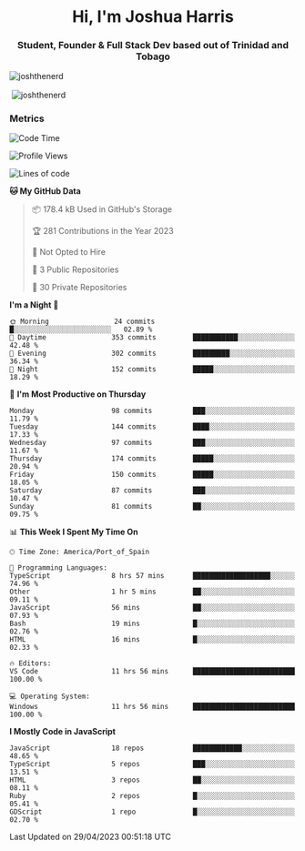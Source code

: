 <h1 align="center">Hi, I'm Joshua Harris</h1>
<h3 align="center">Student, Founder & Full Stack Dev based out of Trinidad and Tobago</h3>

<p align="left"> <img src="https://komarev.com/ghpvc/?username=JoshTheDeveloperr" alt="joshthenerd" /> </p>

<p>&nbsp;<img align="center" src="https://github-readme-stats.vercel.app/api?username=JoshTheDeveloperr&show_icons=true&count_private=true" alt="joshthenerd" /></p>

### Metrics

<!--START_SECTION:waka-->
![Code Time](http://img.shields.io/badge/Code%20Time-309%20hrs%2027%20mins-blue)

![Profile Views](http://img.shields.io/badge/Profile%20Views-0-blue)

![Lines of code](https://img.shields.io/badge/From%20Hello%20World%20I%27ve%20Written-3.1%20million%20lines%20of%20code-blue)

**🐱 My GitHub Data** 

> 📦 178.4 kB Used in GitHub's Storage 
 > 
> 🏆 281 Contributions in the Year 2023
 > 
> 🚫 Not Opted to Hire
 > 
> 📜 3 Public Repositories 
 > 
> 🔑 30 Private Repositories 
 > 
**I'm a Night 🦉** 

```text
🌞 Morning                24 commits          █░░░░░░░░░░░░░░░░░░░░░░░░   02.89 % 
🌆 Daytime                353 commits         ███████████░░░░░░░░░░░░░░   42.48 % 
🌃 Evening                302 commits         █████████░░░░░░░░░░░░░░░░   36.34 % 
🌙 Night                  152 commits         █████░░░░░░░░░░░░░░░░░░░░   18.29 % 
```
📅 **I'm Most Productive on Thursday** 

```text
Monday                   98 commits          ███░░░░░░░░░░░░░░░░░░░░░░   11.79 % 
Tuesday                  144 commits         ████░░░░░░░░░░░░░░░░░░░░░   17.33 % 
Wednesday                97 commits          ███░░░░░░░░░░░░░░░░░░░░░░   11.67 % 
Thursday                 174 commits         █████░░░░░░░░░░░░░░░░░░░░   20.94 % 
Friday                   150 commits         █████░░░░░░░░░░░░░░░░░░░░   18.05 % 
Saturday                 87 commits          ███░░░░░░░░░░░░░░░░░░░░░░   10.47 % 
Sunday                   81 commits          ██░░░░░░░░░░░░░░░░░░░░░░░   09.75 % 
```


📊 **This Week I Spent My Time On** 

```text
🕑︎ Time Zone: America/Port_of_Spain

💬 Programming Languages: 
TypeScript               8 hrs 57 mins       ███████████████████░░░░░░   74.96 % 
Other                    1 hr 5 mins         ██░░░░░░░░░░░░░░░░░░░░░░░   09.11 % 
JavaScript               56 mins             ██░░░░░░░░░░░░░░░░░░░░░░░   07.93 % 
Bash                     19 mins             █░░░░░░░░░░░░░░░░░░░░░░░░   02.76 % 
HTML                     16 mins             █░░░░░░░░░░░░░░░░░░░░░░░░   02.33 % 

🔥 Editors: 
VS Code                  11 hrs 56 mins      █████████████████████████   100.00 % 

💻 Operating System: 
Windows                  11 hrs 56 mins      █████████████████████████   100.00 % 
```

**I Mostly Code in JavaScript** 

```text
JavaScript               18 repos            ████████████░░░░░░░░░░░░░   48.65 % 
TypeScript               5 repos             ███░░░░░░░░░░░░░░░░░░░░░░   13.51 % 
HTML                     3 repos             ██░░░░░░░░░░░░░░░░░░░░░░░   08.11 % 
Ruby                     2 repos             █░░░░░░░░░░░░░░░░░░░░░░░░   05.41 % 
GDScript                 1 repo              █░░░░░░░░░░░░░░░░░░░░░░░░   02.70 % 
```




 Last Updated on 29/04/2023 00:51:18 UTC
<!--END_SECTION:waka-->

